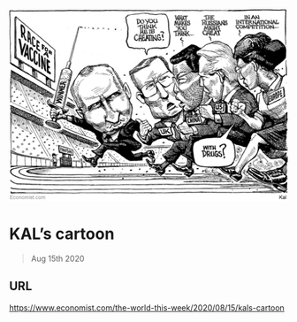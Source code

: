 ![](./images/20200815_WWD000.jpg)

# KAL’s cartoon

> Aug 15th 2020



## URL

https://www.economist.com/the-world-this-week/2020/08/15/kals-cartoon
